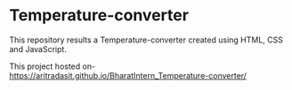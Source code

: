 # Temperature-converter
This repository results a Temperature-converter created using HTML, CSS and JavaScript.
 
This project hosted on- https://aritradasit.github.io/BharatIntern_Temperature-converter/ 
